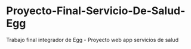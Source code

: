 # Proyecto-Final-Servicio-De-Salud-Egg
Trabajo final integrador de Egg - Proyecto web app servicios de salud
